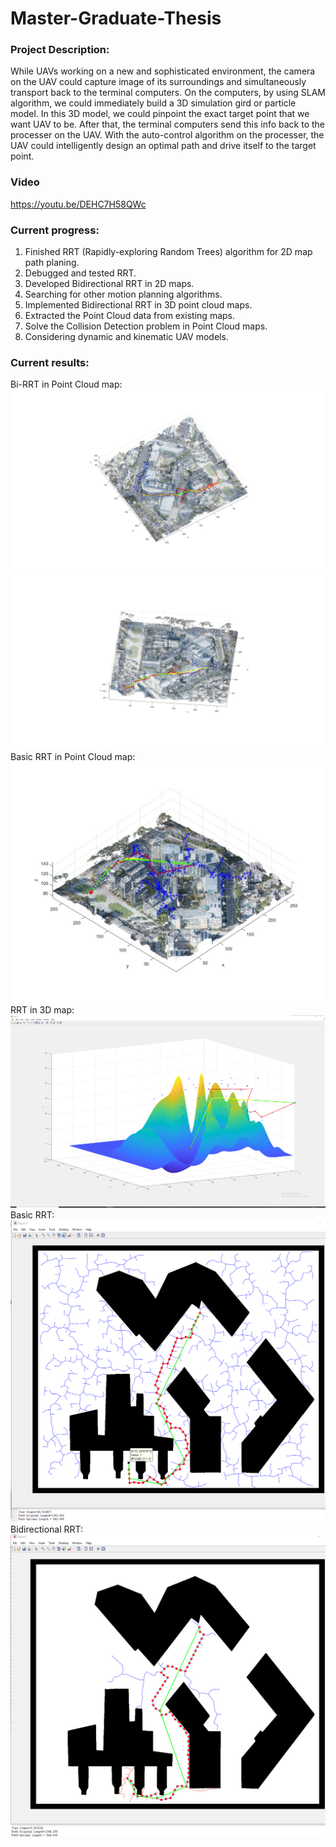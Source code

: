 # Master-Graduate-Thesis

### Project Description:
While UAVs working on a new and sophisticated environment, the camera on the UAV could capture image of its surroundings and simultaneously transport back to the terminal computers. On the computers, by using SLAM algorithm, we could immediately build a 3D simulation gird or particle model. In this 3D model, we could pinpoint the exact target point that we want UAV to be. After that, the terminal computers send this info back to the processer on the UAV. With the auto-control algorithm on the processer, the UAV could intelligently design an optimal path and drive itself to the target point. 

### Video
https://youtu.be/DEHC7H58QWc
### Current progress:
1. Finished RRT (Rapidly-exploring Random Trees) algorithm for 2D map path planing.
2. Debugged and tested RRT.
3. Developed Bidirectional RRT in 2D maps.
4. Searching for other motion planning algorithms.
5. Implemented Bidirectional RRT in 3D point cloud maps.
6. Extracted the Point Cloud data from existing maps.
7. Solve the Collision Detection problem in Point Cloud maps.
8. Considering dynamic and kinematic UAV models. 

### Current results:
Bi-RRT in Point Cloud map:
![image](week7-01.jpg)  
![image](week7-02.jpg)   
Basic RRT in Point Cloud map:
![image](week_6_01.jpg)  
RRT in 3D map:
![image](week3-1.png)
Basic RRT:  
![image](c1.png)   
Bidirectional RRT:  
![image](c2.png)

